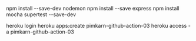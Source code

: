 npm install --save-dev nodemon
npm install --save express
npm install mocha supertest --save-dev


heroku login
heroku apps:create pimkarn-github-action-03
heroku access -a pimkarn-github-action-03
